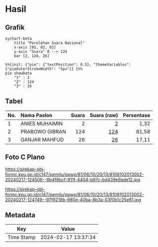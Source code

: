 # Hasil

## Grafik

```mermaid
xychart-beta
    title "Perolehan Suara Nasional"
    x-axis [01, 02, 03]
    y-axis "Suara" 0 --> 124
    bar [2, 124, 26]
```

```mermaid
%%{init: {"pie": {"textPosition": 0.5}, "themeVariables": {"pieOuterStrokeWidth": "5px"}} }%%
pie showData
    "1" : 2
    "2" : 124
    "3" : 26
```

## Tabel

| No. | Nama Paslon    | Suara | Suara (raw) | Persentase |
|:--- |:-------------- | -----:| -----------:| ----------:|
| 1   | ANIES MUHAIMIN | 2     | [2][p-1]    | 1,32       |
| 2   | PRABOWO GIBRAN | 124   | [124][p-2]  | 81,58      |
| 3   | GANJAR MAHFUD  | 26    | [26][p-3]   | 17,11      |


[p-1]: https://github.com/gigit-pemilu/pemilu-2024/blob/main/pilpres/hitung-suara/sub/81-maluku/sub/06-seram-bagian-barat/sub/10-taniwel-timur/sub/2013-walakone/sub/002-tps/sub/paslon-1.txt
[p-2]: https://github.com/gigit-pemilu/pemilu-2024/blob/main/pilpres/hitung-suara/sub/81-maluku/sub/06-seram-bagian-barat/sub/10-taniwel-timur/sub/2013-walakone/sub/002-tps/sub/paslon-2.txt
[p-3]: https://github.com/gigit-pemilu/pemilu-2024/blob/main/pilpres/hitung-suara/sub/81-maluku/sub/06-seram-bagian-barat/sub/10-taniwel-timur/sub/2013-walakone/sub/002-tps/sub/paslon-3.txt

## Foto C Plano

https://sirekap-obj-formc.kpu.go.id/c147/pemilu/ppwp/81/06/10/20/13/8106102013002-20240217-124506--8b4f8bcf-911f-4404-b97c-bd439e9ade12.jpg

https://sirekap-obj-formc.kpu.go.id/c147/pemilu/ppwp/81/06/10/20/13/8106102013002-20240217-124749--97f8218b-980e-40ba-8b3a-03f0b1c25e61.jpg


## Metadata

| Key        | Value               |
| ---------- | ------------------- |
| Time Stamp | 2024-02-17 13:37:34 |



